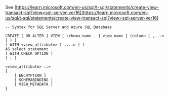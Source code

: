 See [https://learn.microsoft.com/en-us/sql/t-sql/statements/create-view-transact-sql?view=sql-server-ver16](https://learn.microsoft.com/en-us/sql/t-sql/statements/create-view-transact-sql?view=sql-server-ver16)
```
-- Syntax for SQL Server and Azure SQL Database  
  
CREATE [ OR ALTER ] VIEW [ schema_name . ] view_name [ (column [ ,...n ] ) ]
[ WITH <view_attribute> [ ,...n ] ]
AS select_statement
[ WITH CHECK OPTION ]
[ ; ]  
  
<view_attribute> ::=
{  
    [ ENCRYPTION ]  
    [ SCHEMABINDING ]  
    [ VIEW_METADATA ]
}
```
